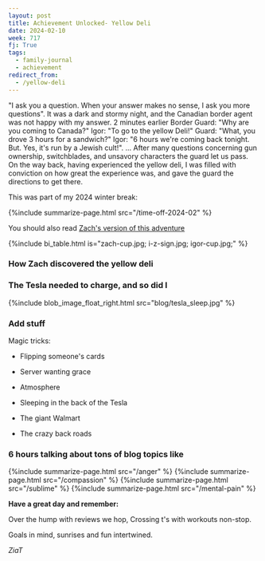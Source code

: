 ```yaml
---
layout: post
title: Achievement Unlocked- Yellow Deli
date: 2024-02-10
week: 717
fj: True
tags:
  - family-journal
  - achievement
redirect_from:
  - /yellow-deli
---
```


"I ask you a question. When your answer makes no sense, I ask you more questions". It was a dark and stormy night, and the Canadian border agent was not happy with my answer. 2 minutes earlier Border Guard: "Why are you coming to Canada?" Igor: "To go to the yellow Deli!" Guard: "What, you drove 3 hours for a sandwich?" Igor: "6 hours we're coming back tonight. But. Yes, it's run by a Jewish cult!". ... After many questions concerning gun ownership, switchblades, and unsavory characters the guard let us pass. On the way back, having experienced the yellow deli, I was filled with conviction on how great the experience was, and gave the guard the directions to get there.

This was part of my 2024 winter break:

{%include summarize-page.html src="/time-off-2024-02" %}

You should also read [Zach's version of this adventure](/ig66/718)

{%include bi_table.html is="zach-cup.jpg; i-z-sign.jpg; igor-cup.jpg;" %}

### How Zach discovered the yellow deli

### The Tesla needed to charge, and so did I

{%include blob_image_float_right.html src="blog/tesla_sleep.jpg" %}

### Add stuff

Magic tricks:

- Flipping someone's cards
- Server wanting grace

- Atmosphere
- Sleeping in the back of the Tesla
- The giant Walmart
- The crazy back roads

### 6 hours talking about tons of blog topics like

{%include summarize-page.html src="/anger" %}
{%include summarize-page.html src="/compassion" %}
{%include summarize-page.html src="/sublime" %}
{%include summarize-page.html src="/mental-pain" %}

**Have a great day and remember:**

Over the hump with reviews we hop, Crossing t's with workouts non-stop.

Goals in mind, sunrises and fun intertwined.

_ZiaT_
